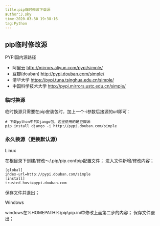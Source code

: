 ```yaml
---
title:pip临时修改下载源
author:J.sky
time:2020-03-30 19:38:16
tag:Python
---
```


## pip临时修改源

PYPI国内源路径

* 阿里云 http://mirrors.aliyun.com/pypi/simple/
* 豆瓣(douban) http://pypi.douban.com/simple/
* 清华大学 https://pypi.tuna.tsinghua.edu.cn/simple/
* 中国科学技术大学 http://pypi.mirrors.ustc.edu.cn/simple/


### 临时换源

临时换源只需要在pip安装包时，加上一个-i参数后接源的url即可：

    # 下载python中的Django包，这里使用的是豆瓣源
    pip install django -i http://pypi.douban.com/simple 


### 永久换源（更换默认源）

Linux

在根目录下创建/修改～/.pip/pip.confpip配置文件；
进入文件新增/修改内容；

    [global]
    index-url=http://pypi.douban.com/simple
    [install]
    trusted-host=pypi.douban.com

保存文件并退出；

Windows

windows在%HOMEPATH%\pip\pip.ini中修改上面第二步的内容；
保存文件退出；


